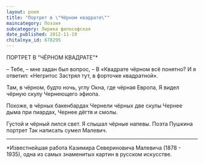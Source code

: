 ```yaml
---
layout: poem
title: "Портрет в \"Чёрном квадрате\""
maincategory: Поэзия
subcategory: Лирика философская
date_published: 2012-11-19
chitalnya_id: 678295
---
```




ПОРТРЕТ В "ЧЁРНОМ КВАДРАТЕ"\*

– Тебе, – мне задан был вопрос, –
В «Квадрате чёрном всё понятно?
И я ответил: «Негритос
Застрял тут, в форточке квадратной».

Там, в чёрном, будто ночь, углу
Окна, где чёрная Европа,
Я видел чёрную скулу
Чернеющего эфиопа.

Похоже, в чёрных бакенбардах
Чернели чёрных две скулы
Чернее дыма при пиардах,
Чернее дёгтя и смолы.

Густой и чёрный лился свет.
Я слышал чёрные напевы.
Поэта Пушкина портрет
Так написать сумел Малевич.
________________________________
\*Известнейшая работа Казимира Севериновича
Малевича (1878 - 1935), одна из самых знаменитых
картин в русском искусстве.






